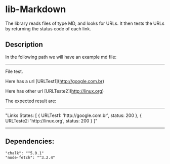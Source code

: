 # lib-Markdown

The library reads files of type MD, and looks for URLs. It then tests the URLs by returning the status code of each link.

<h2>Description</h2>
<p>In the following path we will have an example md file:</p>
<hr />
File test.

Here has a url \[URLTest1\]\(http://google.com.br)

Here has other url \[URLTeste2\]\(http://linux.org)


<p>The expected result are:</p>
<hr />
"Links States: [
  { URLTest1: 'http://google.com.br', status: 200 },
  { URLTeste2: 'http://linux.org', status: 200 }
]"

<hr />

<h2>Dependencies:</h2>

    "chalk": "^5.0.1"
    "node-fetch": "^3.2.4"